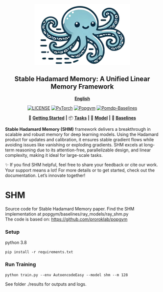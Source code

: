 <div align="center">
  <img src="assets/shm_logo.png" height=200>
  <h2><b> Stable Hadamard Memory: A Unified Linear Memory Framework </b></h2>
</div>

<div align="center">

[**English**](./README.md) 

</div>

<div align="center">

[![LICENSE](https://img.shields.io/badge/License-MIT-green)](https://github.com/thaihungle/SHM/blob/main/LICENSE)
[![PyTorch](https://img.shields.io/badge/PyTorch-2.4.0-orange)](https://pytorch.org/)
[![Popgym](https://img.shields.io/badge/Power_by-Popgym-blue)](https://github.com/proroklab/popgym)
[![Pomdp-Baselines](https://img.shields.io/badge/Power_by-Pomdp_Baselines-pink)](https://github.com/twni2016/pomdp-baselines)


</div>

<div align="center">

🎉 [**Getting Started**](./tutorial/getting_started.md) **|**
📦 [**Tasks**](./tutorial/dataset_design.md) **|**
🧠 [**Model**](./tutorial/model_design.md) **|**
📜 [**Baselines**](./baselines/)

</div>

**Stable Hadamard Memory (SHM)** framework delivers a breakthrough in scalable and robust memory for deep learning models. Using the Hadamard product for updates and calibration, it ensures stable gradient flows while avoiding issues like vanishing or exploding gradients.
SHM excels at long-term reasoning due to its attention-free, parallelizable design, and linear complexity, making it ideal for large-scale tasks.

✨ If you find SHM helpful, feel free to share your feedback or cite our work. Your support means a lot!
For more details or to get started, check out the documentation. Let’s innovate together!

# SHM
Source code for Stable Hadamard Memory paper. 
Find the SHM implementation at popgym/baselines/ray_models/ray_shm.py  
The code is based on: https://github.com/proroklab/popgym 


### Setup
python 3.8  
```
pip install -r requirements.txt   
```

### Run Training
```
python train.py --env AutoencodeEasy --model shm --m 128 
```

See folder ./results for outputs and logs. 
